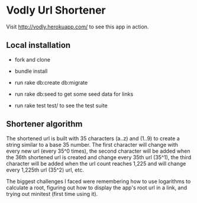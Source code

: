 # Vodly Url Shortener

Visit http://vodly.herokuapp.com/ to see this app in action.

## Local installation

* fork and clone

* bundle install

* run rake db:create db:migrate

* run rake db:seed to get some seed data for links

* run rake test test/ to see the test suite

## Shortener algorithm

The shortened url is built with 35 characters (a..z) and (1..9) to create a string similar to a base 35 number. The first character will change with every new url (every 35^0 times), the second character will be added when the 36th shortened url is created and change every 35th url (35^1), the third character will be added when the url count reaches 1,225 and will change every 1,225th url (35^2) url, etc. 

The biggest challenges I faced were remembering how to use logarithms to calculate a root, figuring out how to display the app's root url in a link, and trying out minitest (first time using it).